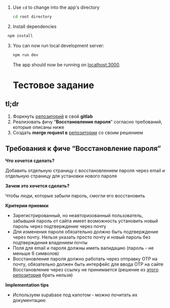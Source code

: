 1. Use `cd` to change into the app's directory

   ```bash
   cd root directory
   ```
2. Install dependencies
  ```bash
   npm install
   ```

3. You can now run local development server:

   ```bash
   npm run dev
   ```
   The app should now be running on [localhost:3000](http://localhost:3000/).

   # Тестовое задание

## tl;dr

1. Форкнуть [репозиторий](https://gitlab.com/v.bondarenko/infreach_test) в свой **gitlab** 
2. Реализовать фичу “**Восстановление пароля**” согласно требований, которые описаны ниже
3. Создать **merge request в** [репозитории](https://gitlab.com/v.bondarenko/infreach_test) со своим решением

## Требования к фиче “Восстановление пароля”

**Что хочется сделать?**

Добавить отдельную страницу с восстановлением пароля через email и отдельную страницу для установки нового пароля

**Зачем это хочется сделать?**

Чтобы люди, которые забыли пароль, смогли его восстановить

**Критерии приемки**

- Зарегистрированный, но неавторизованный пользователь, забывший пароль от сайта имеет возможность установить новый пароль через подтверждение через почту
- Для изменения пароля обязательно должно быть подтверждение через почту. Нельзя указать просто почту и новый пароль без подтверждения владением почты
- Поля для email и пароля должны иметь валидацию (пароль - не меньше 6 символов)
- Восстановление пароля должно работать через отправку OTP на почту, обязательно должен быть интерфейс для ввода OTP на сайте
Восстановление через ссылку не принимается (решение из [этого репозитория](https://github.com/vercel/next.js/tree/canary/examples/with-supabase) брать нельзя)

**Implementation tips**

- Используем supabase под капотом - можно почитать их документацию
